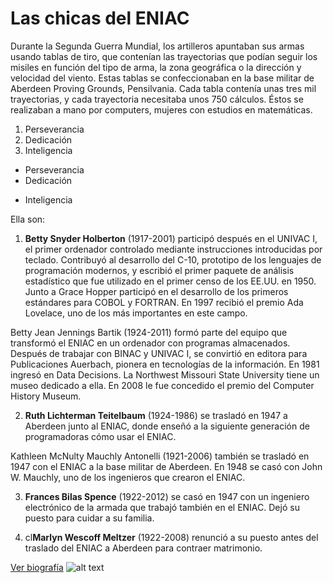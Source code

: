 # Las chicas del ENIAC
Durante la Segunda Guerra Mundial, los artilleros apuntaban sus armas usando tablas de tiro, que contenían las trayectorias que podían seguir los misiles en función del tipo de arma, la zona geográfica o la dirección y velocidad del viento. Estas tablas se confeccionaban en la base militar de Aberdeen Proving Grounds, Pensilvania. Cada tabla contenía unas tres mil trayectorias, y cada trayectoria necesitaba unos 750 cálculos. Éstos se realizaban a mano por computers, mujeres con estudios en matemáticas.

1. Perseverancia
2. Dedicación
3. Inteligencia

* Perseverancia
* Dedicación
+ Inteligencia


Ella son:

1. **Betty Snyder Holberton** (1917-2001) participó después en el UNIVAC I, el primer ordenador controlado mediante instrucciones introducidas por teclado. Contribuyó al desarrollo del C-10,  prototipo de los lenguajes de programación modernos, y escribió el primer paquete de análisis estadístico que fue utilizado en el primer censo de los EE.UU. en 1950. Junto a Grace Hopper participó en el desarrollo de los primeros estándares para COBOL y FORTRAN. En 1997 recibió el premio Ada Lovelace, uno de los más importantes  en este campo.

Betty Jean Jennings Bartik (1924-2011) formó parte del equipo que transformó el ENIAC en un ordenador con programas almacenados. Después de trabajar con BINAC y UNIVAC I, se convirtió en editora para Publicaciones Auerbach, pionera en tecnologías de la información. En 1981 ingresó en Data Decisions. La Northwest Missouri State University tiene un museo dedicado a ella. En 2008 le fue concedido el premio del Computer History Museum.

2. **Ruth Lichterman Teitelbaum** (1924-1986) se trasladó en 1947 a Aberdeen junto al ENIAC, donde enseñó a la siguiente generación de programadoras cómo usar el ENIAC.

Kathleen McNulty Mauchly Antonelli (1921-2006) también se trasladó en 1947 con el ENIAC a la base militar de Aberdeen. En 1948 se casó con John W. Mauchly, uno de los ingenieros que crearon el ENIAC.

3. **Frances Bilas Spence** (1922-2012) se casó en 1947 con un ingeniero electrónico de la armada que trabajó también en el ENIAC. Dejó su puesto para cuidar a su familia.

4. cl**Marlyn Wescoff Meltzer** (1922-2008)​ renunció a su puesto antes del traslado del ENIAC a Aberdeen para contraer matrimonio.

[Ver biografía](https://mujeresconciencia.com/2017/09/29/las-chicas-del-eniac-1946-1955/)
![alt text](https://github.com/Victormm95/Super_heroinas/blob/main/Enianc.jpg "Trabajando en ENIAC")